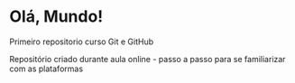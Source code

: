 # Olá, Mundo!
 Primeiro repositorio curso Git e GitHub

 Repositório criado durante aula online - passo a passo para se familiarizar com as plataformas
